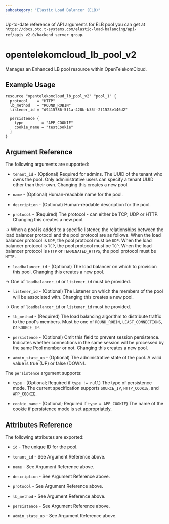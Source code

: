 ```yaml
---
subcategory: "Elastic Load Balancer (ELB)"
---
```


Up-to-date reference of API arguments for ELB pool you can get at
`https://docs.otc.t-systems.com/elastic-load-balancing/api-ref/apis_v2.0/backend_server_group`.

# opentelekomcloud_lb_pool_v2

Manages an Enhanced LB pool resource within OpenTelekomCloud.

## Example Usage

```hcl
resource "opentelekomcloud_lb_pool_v2" "pool_1" {
  protocol    = "HTTP"
  lb_method   = "ROUND_ROBIN"
  listener_id = "d9415786-5f1a-428b-b35f-2f1523e146d2"

  persistence {
    type        = "APP_COOKIE"
    cookie_name = "testCookie"
  }
}
```

## Argument Reference

The following arguments are supported:

* `tenant_id` - (Optional) Required for admins. The UUID of the tenant who owns
  the pool.  Only administrative users can specify a tenant UUID
  other than their own. Changing this creates a new pool.

* `name` - (Optional) Human-readable name for the pool.

* `description` - (Optional) Human-readable description for the pool.

* `protocol` - (Required) The protocol - can either be TCP, UDP or HTTP.
  Changing this creates a new pool.

-> When a pool is added to a specific listener, the relationships between the load balancer protocol
and the pool protocol are as follows. When the load balancer protocol is `UDP`, the pool protocol must be `UDP`.
When the load balancer protocol is `TCP`, the pool protocol must be `TCP`.
When the load balancer protocol is `HTTP` or `TERMINATED_HTTPS`, the pool protocol must be `HTTP`.

* `loadbalancer_id` - (Optional) The load balancer on which to provision this
  pool. Changing this creates a new pool.

-> One of `loadbalancer_id` or `listener_id` must be provided.

* `listener_id` - (Optional) The Listener on which the members of the pool
  will be associated with. Changing this creates a new pool.

-> One of `loadbalancer_id` or `listener_id` must be provided.

* `lb_method` - (Required) The load balancing algorithm to
  distribute traffic to the pool's members. Must be one of
  `ROUND_ROBIN`, `LEAST_CONNECTIONS`, or `SOURCE_IP`.

* `persistence` - (Optional) Omit this field to prevent session persistence. Indicates
  whether connections in the same session will be processed by the same Pool
  member or not. Changing this creates a new pool.

* `admin_state_up` - (Optional) The administrative state of the pool.
  A valid value is true (UP) or false (DOWN).

The `persistence` argument supports:

* `type` - (Optional; Required if `type != null`) The type of persistence mode. The current specification
  supports `SOURCE_IP`, `HTTP_COOKIE`, and `APP_COOKIE`.

* `cookie_name` - (Optional; Required if `type = APP_COOKIE`) The name of the cookie if persistence mode is set
  appropriately.

## Attributes Reference

The following attributes are exported:

* `id` - The unique ID for the pool.

* `tenant_id` - See Argument Reference above.

* `name` - See Argument Reference above.

* `description` - See Argument Reference above.

* `protocol` - See Argument Reference above.

* `lb_method` - See Argument Reference above.

* `persistence` - See Argument Reference above.

* `admin_state_up` - See Argument Reference above.
